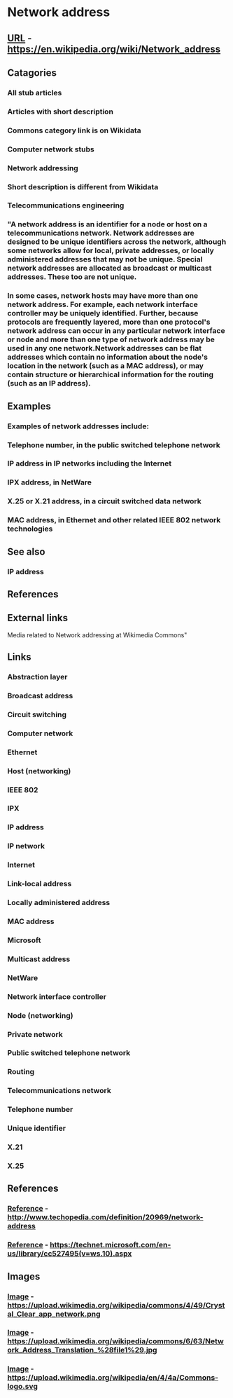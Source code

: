 # Network address
## [URL](https://en.wikipedia.org/wiki/Network_address) - https://en.wikipedia.org/wiki/Network_address
## Catagories
### All stub articles
### Articles with short description
### Commons category link is on Wikidata
### Computer network stubs
### Network addressing
### Short description is different from Wikidata
### Telecommunications engineering
### "A network address is an identifier for a node or host on a telecommunications network. Network addresses are designed to be unique identifiers across the network, although some networks allow for local, private addresses, or locally administered addresses that may not be unique. Special network addresses are allocated as broadcast or multicast addresses. These too are not unique. 
### In some cases, network hosts may have more than one network address. For example, each network interface controller may be uniquely identified. Further, because protocols are frequently layered, more than one protocol's network address can occur in any particular network interface or node and more than one type of network address may be used in any one network.Network addresses can be flat addresses which contain no information about the node's location in the network (such as a MAC address), or may contain structure or hierarchical information for the routing (such as an IP address).
## Examples  
### Examples of network addresses include: 

### Telephone number, in the public switched telephone network 
### IP address in IP networks including the Internet 
### IPX address, in NetWare 
### X.25 or X.21 address, in a circuit switched data network 
### MAC address, in Ethernet and other related IEEE 802 network technologies
## See also  
### IP address
## References 
## External links  
Media related to Network addressing at Wikimedia Commons"
## Links
### Abstraction layer
### Broadcast address
### Circuit switching
### Computer network
### Ethernet
### Host (networking)
### IEEE 802
### IPX
### IP address
### IP network
### Internet
### Link-local address
### Locally administered address
### MAC address
### Microsoft
### Multicast address
### NetWare
### Network interface controller
### Node (networking)
### Private network
### Public switched telephone network
### Routing
### Telecommunications network
### Telephone number
### Unique identifier
### X.21
### X.25
## References
### [Reference](http://www.techopedia.com/definition/20969/network-address) - http://www.techopedia.com/definition/20969/network-address
### [Reference](https://technet.microsoft.com/en-us/library/cc527495(v=ws.10).aspx) - https://technet.microsoft.com/en-us/library/cc527495(v=ws.10).aspx
## Images
### [Image](https://upload.wikimedia.org/wikipedia/commons/4/49/Crystal_Clear_app_network.png) - https://upload.wikimedia.org/wikipedia/commons/4/49/Crystal_Clear_app_network.png
### [Image](https://upload.wikimedia.org/wikipedia/commons/6/63/Network_Address_Translation_%28file1%29.jpg) - https://upload.wikimedia.org/wikipedia/commons/6/63/Network_Address_Translation_%28file1%29.jpg
### [Image](https://upload.wikimedia.org/wikipedia/en/4/4a/Commons-logo.svg) - https://upload.wikimedia.org/wikipedia/en/4/4a/Commons-logo.svg